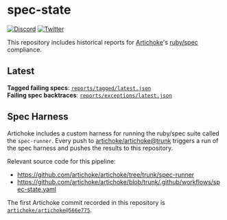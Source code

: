 # spec-state

[![Discord](https://img.shields.io/discord/607683947496734760)](https://discord.gg/QCe2tp2)
[![Twitter](https://img.shields.io/twitter/follow/artichokeruby?label=Follow&style=social)](https://twitter.com/artichokeruby)

This repository includes historical reports for [Artichoke]'s [ruby/spec]
compliance.

## Latest

**Tagged failing specs**:
[`reports/tagged/latest.json`](reports/tagged/latest.json)  
**Failing spec backtraces**:
[`reports/exceptions/latest.json`](reports/exceptions/latest.json)

## Spec Harness

Artichoke includes a custom harness for running the ruby/spec suite called the
`spec-runner`. Every push to [artichoke/artichoke@trunk][artichoke-trunk]
triggers a run of the spec harness and pushes the results to this repository.

Relevant source code for this pipeline:

- https://github.com/artichoke/artichoke/tree/trunk/spec-runner
- https://github.com/artichoke/artichoke/blob/trunk/.github/workflows/spec-state.yaml

The first Artichoke commit recorded in this repository is
[`artichoke/artichoke@566e775`][spec-state-first-commit].

[artichoke]: https://github.com/artichoke/artichoke
[ruby/spec]: https://github.com/ruby/spec
[artichoke-trunk]: https://github.com/artichoke/artichoke/commits/trunk
[spec-state-first-commit]:
  https://github.com/artichoke/artichoke/commit/566e77538d7deac076b35653ccd983152d1f884e
